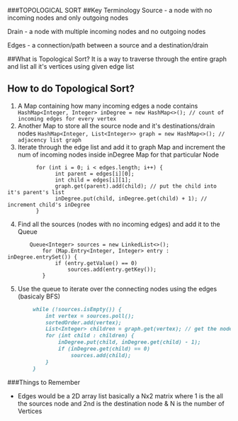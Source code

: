 ###TOPOLOGICAL SORT
##Key Terminology 
Source - a node with no incoming nodes and only outgoing nodes 

Drain - a node with multiple incoming nodes and no outgoing nodes

Edges - a connection/path between a source and a destination/drain 

##What is Topological Sort?
It is a way to traverse through the entire graph and list all it's vertices using given edge list

## How to do Topological Sort?
1. A Map containing how many incoming edges a node contains 
  ``` HashMap<Integer, Integer> inDegree = new HashMap<>(); // count of incoming edges for every vertex```
2. Another Map to store all the source node and it's destinations/drain nodes
```HashMap<Integer, List<Integer>> graph = new HashMap<>(); // adjacency list graph```
3. Iterate through the edge list and add it to graph Map and increment the num of incoming nodes inside inDegree Map for that particular Node
```       
         for (int i = 0; i < edges.length; i++) {
               int parent = edges[i][0];
               int child = edges[i][1];
               graph.get(parent).add(child); // put the child into it's parent's list
               inDegree.put(child, inDegree.get(child) + 1); // increment child's inDegree
         }
```
4. Find all the sources (nodes with no incoming edges) and add it to the Queue
```        
       Queue<Integer> sources = new LinkedList<>();
           for (Map.Entry<Integer, Integer> entry : inDegree.entrySet()) {
               if (entry.getValue() == 0)
                   sources.add(entry.getKey());
           }
```
5. Use the queue to iterate over the connecting nodes using the edges (basicaly BFS)
```markdown
        while (!sources.isEmpty()) {
            int vertex = sources.poll();
            sortedOrder.add(vertex);
            List<Integer> children = graph.get(vertex); // get the node's children to decrement their in-degrees
            for (int child : children) {
                inDegree.put(child, inDegree.get(child) - 1);
                if (inDegree.get(child) == 0)
                    sources.add(child);
            }
        }
```

###Things to Remember 
- Edges would be a 2D array list basically a Nx2 matrix where 1 is the all the sources node and 2nd is the destination node 
 & N is the number of Vertices  
